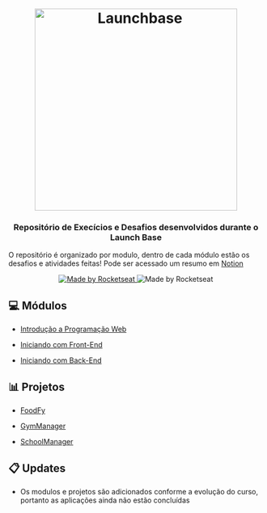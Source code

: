 <h1 align="center">
    <img alt="Launchbase" src="https://storage.googleapis.com/golden-wind/bootcamp-launchbase/logo.png" width="400px" />
</h1>

<h3 align="center">
  Repositório de Execícios e Desafios desenvolvidos durante o Launch Base
</h3>

O repositório é organizado por modulo, dentro de cada módulo estão os desafios e atividades feitas!
Pode ser acessado um resumo em [Notion](https://www.notion.so/Cronograma-Semanal-BaseLauncher-ae643837a12e4ab391df9bd34198c73d)

<p align="center">

  <a href="https://rocketseat.com.br" rel="nofollow">
    <img alt="Made by Rocketseat" src="https://camo.githubusercontent.com/5cf08b70d6b8d6461312d17bdaebed7854f926ed/68747470733a2f2f696d672e736869656c64732e696f2f62616467652f6d61646525323062792d526f636b6574736561742d253233463839353244" data-canonical-src="https://img.shields.io/badge/made%20by-Rocketseat-%23F8952D">
  </a

 <a href="https://rocketseat.com.br" rel="nofollow">
    <img alt="Made by Rocketseat" src="https://camo.githubusercontent.com/9f4bdadb199ff8512e9dcc9d559fd531184f7862/68747470733a2f2f696d672e736869656c64732e696f2f62616467652f416c626572746f2d496e2d626c7565" data-canonical-src="https://img.shields.io/badge/made%20by-Rocketseat-%23F8952D">
  </a

</p>


## :computer: Módulos

- [Introdução a Programação Web](https://github.com/albertohass/LaunchBase-Directory/tree/master/Introducao_Programacao)

- [Iniciando com Front-End](https://github.com/albertohass/LaunchBase-Directory/tree/master/Iniciando%20FrontEnd)

- [Iniciando com Back-End](https://github.com/albertohass/LaunchBase-Directory/tree/master/Iniciando_BackEnd)

## :bar_chart: Projetos

- [FoodFy](https://github.com/albertohass/LaunchBase-Directory/tree/master/foodfy)

- [GymManager](https://github.com/albertohass/LaunchBase-Directory/tree/master/Academia)

- [SchoolManager](https://github.com/albertohass/LaunchBase-Directory/tree/master/schoolmanager)


## :clipboard: Updates
- Os modulos e projetos são adicionados conforme a evolução do curso, portanto as aplicações ainda não estão concluídas
